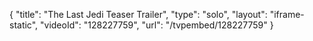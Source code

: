 {
    "title": "The Last Jedi Teaser Trailer",
    "type": "solo",
    "layout": "iframe-static",
    "videoId": "128227759",
    "url": "\/tvpembed\/128227759"
}